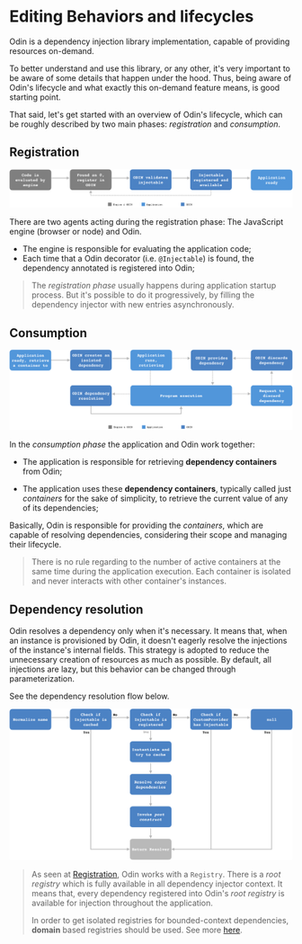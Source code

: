 # Editing Behaviors and lifecycles
Odin is a dependency injection library implementation, capable of providing resources on-demand. 

To better understand and use this library, or any other, it's very important to be aware of some details that happen  under the hood. Thus, being aware of Odin's lifecycle and what exactly this on-demand feature means, is good starting point. 

That said, let's get started with an overview of Odin's lifecycle, which can be roughly described by two main phases: *registration* and *consumption*.

## Registration
![Registration Lifecycle](./imgs/life-cycle--registration.png "Registration Lifecycle")

There are two agents acting during the registration phase: The JavaScript engine (browser or node) and Odin.

- The engine is responsible for evaluating the application code;
- Each time that a Odin decorator (i.e. `@Injectable`) is found, the dependency annotated is registered into Odin;

> The _registration phase_ usually happens during application startup process. But it's possible to do it progressively, by filling the dependency injector with new entries asynchronously.

## Consumption
![Consumption Lifecycle](./imgs/life-cycle--consume.png "Consumption Lifecycle")

 In the _consumption phase_ the application and Odin work together:

 - The application is responsible for retrieving **dependency containers** from Odin;

 - The application uses these **dependency containers**, typically called just _containers_ for the sake of simplicity, to retrieve the current value of any of its dependencies;

Basically, Odin is responsible for providing the _containers_, which are capable of resolving dependencies, considering their scope and managing their lifecycle.

> There is no rule regarding to the number of active containers at the same time during the application execution.
> Each container is isolated and never interacts with other container's instances.


## Dependency resolution

Odin resolves a dependency only when it's necessary. It means that, when an instance is provisioned by Odin, it doesn't eagerly resolve the injections of the instance's internal fields. This strategy is adopted to reduce the unnecessary creation of resources as much as possible. By default, all injections are lazy, but this behavior can be changed through parameterization.

See the dependency resolution flow below.

![Dependency Resolution Flow](./imgs/flow--dependency-resolution.png "Dependency Resolution Flow")

> As seen at [Registration](#registration), Odin works with a `Registry`. There is a *root registry* which is fully available in all dependency injector context. It means that, every dependency registered into Odin's *root registry* is available for injection throughout the application.
>
> In order to get isolated registries for bounded-context dependencies, **domain** based registries should be used. See more [here](./How-to-define-a-dependency).

